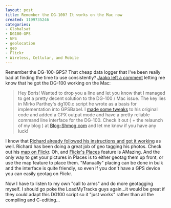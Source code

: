 ```yaml
--- 
layout: post
title: Remember the DG-100? It works on the Mac now
created: 1199735246
categories: 
- Globalsat
- DG100-GPS
- GPS
- geolocation
- geo
- Flickr
- Wireless, Cellular, and Mobile
---
```

<p>Remember the DG-100-GPS? That cheap data logger that I&#39;ve been really bad at finding the time to use consistently? <a href="/blog/bmann/want-buy-gps-logging-device#comment-136704">Jaako left a comment</a> letting me know that he got the DG-100 working on the Mac:</p><blockquote><p>Hey Boris! Wanted to drop you a line and let you know that I managed to get a pretty decent solution to the DG-100 / Mac issue. The key lies in Mirko Parthey&#39;s dg100.c script he wrote as a basis for implementation into GPSBabel. I <a href="http://www.blog-shmog.com/2008/01/05/globalsat-dg-100-works-on-a-mac" target="_blank" title=" Globalsat DG-100 works on a mac">made some tweaks</a> to his original code and added a GPX output mode and have a pretty reliable command line interface for the DG-100. Check it out ( + the relaunch of my blog ) at <a href="http://www.blog-shmog.com/2008/01/05/globalsat-dg-100-works-on-a-mac" target="_blank" title=" Globalsat DG-100 works on a mac">Blog-Shmog.com</a> and let me know if you have any luck!</p></blockquote><p>I know that <a href="http://justagwailo.com/2008/01/03/dg-100-mac">Richard already followed his instructions and got it working</a> as well. Richard has been doing a great job of geo tagging his photos. Check out his <a href="http://www.flickr.com/photos/sillygwailo/map/">map on Flickr</a>. Oh, and <a href="http://www.flickr.com/places/">Flickr&#39;s Places</a> feature is AMazing. And the only way to get your pictures in Places is to either geotag them up front, or use the map feature to place them. &quot;Manually&quot; placing can be done in bulk and the interface is quite friendly, so even if you don&#39;t have a GPS device you can easily geotag on Flickr.</p><p>Now I have to listen to my own &quot;call to arms&quot; and do more geotagging myself. I should go poke the LoadMyTracks guys again...it would be great if they could adapt this DG100 script so it &quot;just works&quot; rather than all the compiling and C-editing... </p>
